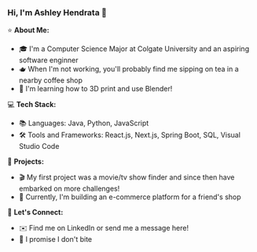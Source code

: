 ### Hi, I'm Ashley Hendrata 👋

⭐️ **About Me:**
- 🎓 I'm a Computer Science Major at Colgate University and an aspiring software enginner
- 🫖 When I'm not working, you'll probably find me sipping on tea in a nearby coffee shop
- 🧱 I'm learning how to 3D print and use Blender!

💻 **Tech Stack:**
- 📚 Languages: Java, Python, JavaScript
- 🛠️ Tools and Frameworks: React.js, Next.js, Spring Boot, SQL, Visual Studio Code

🚀 **Projects:**
- 🎬 My first project was a movie/tv show finder and since then have embarked on more challenges!
- 🛒 Currently, I'm building an e-commerce platform for a friend's shop

🙌 **Let's Connect:**
- ✉️ Find me on LinkedIn or send me a message here!
- 💜 I promise I don't bite

<!--
**ashhendrata/ashhendrata** is a ✨ _special_ ✨ repository because its `README.md` (this file) appears on your GitHub profile.

Here are some ideas to get you started:

- 🔭 I’m currently working on ...
- 🌱 I’m currently learning ...
- 👯 I’m looking to collaborate on ...
- 🤔 I’m looking for help with ...
- 💬 Ask me about ...
- 📫 How to reach me: ...
- 😄 Pronouns: ...
- ⚡ Fun fact: ...
-->
